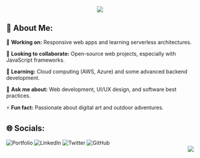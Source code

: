 <h1 align="center">
    <img src="https://readme-typing-svg.herokuapp.com/?font=Source+Code+Pro&size=35&center=true&vCenter=true&width=700&height=70&duration=4000&lines=Hi+There!+👋;+I'm+Chirag+Dalmia!👀;Web+Developer+|+Tech+Enthusiast" />
</h1>

## 💫 About Me:

🔭 **Working on:** Responsive web apps and learning serverless architectures.

👯 **Looking to collaborate:** Open-source web projects, especially with JavaScript frameworks.

🌱 **Learning:** Cloud computing (AWS, Azure) and some advanced backend development.

💬 **Ask me about:** Web development, UI/UX design, and software best practices.

⚡ **Fun fact:** Passionate about digital art and outdoor adventures.

## 🌐 Socials:

<a href="https://your-portfolio-link.com" target="_blank" style="text-decoration: none;">
  <img src="https://img.shields.io/badge/Portfolio-%23FF5722.svg?logo=briefcase&logoColor=white" alt="Portfolio" />
</a>

<a href="https://linkedin.com/in/ezSnippet" target="_blank" style="text-decoration: none;">
  <img src="https://img.shields.io/badge/LinkedIn-%230077B5.svg?logo=linkedin&logoColor=white" alt="LinkedIn" />
</a>

<a href="https://twitter.com/ezSnippet" target="_blank" style="text-decoration: none;">
  <img src="https://img.shields.io/badge/Twitter-%231DA1F2.svg?logo=Twitter&logoColor=white" alt="Twitter" />
</a>

<a href="https://github.com/ezSnippet" target="_blank" style="text-decoration: none;">
  <img src="https://img.shields.io/badge/GitHub-%23181717.svg?logo=github&logoColor=white" alt="GitHub" />
</a>

<div align="right">
  <a href="https://visitcount.itsvg.in">
  <img src="https://visitcount.itsvg.in/api?id=dalmiac&label=Views&color=6&icon=0&pretty=false" />
</a>
</div>
